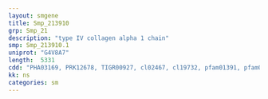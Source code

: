 ```yaml
---
layout: smgene
title: Smp_213910
grp: Smp_21
description: "type IV collagen alpha 1 chain"
smp: Smp_213910.1
uniprot: "G4V8A7"
length:  5331
cdd: "PHA03169, PRK12678, TIGR00927, cl02467, cl19732, pfam01391, pfam01413, pfam03157, smart00111"
kk: ns
categories: sm
---
```

